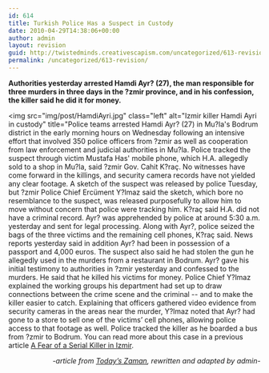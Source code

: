 ```yaml
---
id: 614
title: Turkish Police Has a Suspect in Custody
date: 2010-04-29T14:38:06+00:00
author: admin
layout: revision
guid: http://twistedminds.creativescapism.com/uncategorized/613-revision/
permalink: /uncategorized/613-revision/
---
```

<p class="dropcap-first">
  <strong>Authorities yesterday arrested Hamdi Ayr? (27), the man responsible for three murders in three days in the ?zmir province, and in his confession, the killer said he did it for money.</strong>
</p>

<img src="img/post/HamdiAyri.jpg" class="left" alt="Izmir killer Hamdi Ayri in custody" title="Police teams arrested Hamdi Ayr? (27) in Mu?la's Bodrum district in the early morning hours on Wednesday following an intensive effort that involved 350 police officers from ?zmir as well as cooperation from law enforcement and judicial authorities in Mu?la. Police tracked the suspect through victim Mustafa Has' mobile phone, which H.A. allegedly sold to a shop in Mu?la, said ?zmir Gov. Cahit K?raç. No witnesses have come forward in the killings, and security camera records have not yielded any clear footage. A sketch of the suspect was released by police Tuesday, but ?zmir Police Chief Ercüment Y?lmaz said the sketch, which bore no resemblance to the suspect, was released purposefully to allow him to move without concern that police were tracking him. K?raç said H.A. did not have a criminal record. Ayr? was apprehended by police at around 5:30 a.m. yesterday and sent for legal processing. Along with Ayr?, police seized the bags of the three victims and the remaining cell phones, K?raç said. News reports yesterday said in addition Ayr? had been in possession of a passport and 4,000 euros. The suspect also said he had stolen the gun he allegedly used in the murders from a restaurant in Bodrum. Ayr? gave his initial testimony to authorities in ?zmir yesterday and confessed to the murders. He said that he killed his victims for money. Police Chief Y?lmaz explained the working groups his department had set up to draw connections between the crime scene and the criminal -- and to make the killer easier to catch. Explaining that officers gathered video evidence from security cameras in the areas near the murder, Y?lmaz noted that Ayr? had gone to a store to sell one of the victims’ cell phones, allowing police access to that footage as well. Police tracked the killer as he boarded a bus from ?zmir to Bodrum. You can read more about this case in a previous article [A Fear of a Serial Killer in Izmir](http://twistedminds.creativescapism.com/notorious-crimes/a-fear-of-a-serial-killer-in-izmir/ "a fear of a serial killer in Izmir").

<p style="text-align: right;">
  <em>-article from <a title="Today's Zaman" href="http://www.todayszaman.com/">Today’s Zaman</a>, rewritten and adapted by admin-</em>
</p>